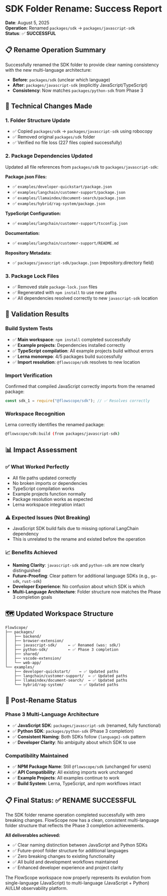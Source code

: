 # SDK Folder Rename: Success Report

**Date**: August 5, 2025  
**Operation**: Renamed `packages/sdk` → `packages/javascript-sdk`  
**Status**: ✅ **SUCCESSFUL**

## 📋 **Rename Operation Summary**

Successfully renamed the SDK folder to provide clear naming consistency with the new multi-language architecture:

- **Before**: `packages/sdk` (unclear which language)
- **After**: `packages/javascript-sdk` (explicitly JavaScript/TypeScript)
- **Consistency**: Now matches `packages/python-sdk` from Phase 3

## 🔧 **Technical Changes Made**

### **1. Folder Structure Update**
- ✅ Copied `packages/sdk` → `packages/javascript-sdk` using robocopy
- ✅ Removed original `packages/sdk` folder
- ✅ Verified no file loss (227 files copied successfully)

### **2. Package Dependencies Updated**
Updated all file references from `packages/sdk` to `packages/javascript-sdk`:

**Package.json Files:**
- ✅ `examples/developer-quickstart/package.json`
- ✅ `examples/langchain/customer-support/package.json`
- ✅ `examples/llamaindex/document-search/package.json`
- ✅ `examples/hybrid/rag-system/package.json`

**TypeScript Configuration:**
- ✅ `examples/langchain/customer-support/tsconfig.json`

**Documentation:**
- ✅ `examples/langchain/customer-support/README.md`

**Repository Metadata:**
- ✅ `packages/javascript-sdk/package.json` (repository.directory field)

### **3. Package Lock Files**
- ✅ Removed stale `package-lock.json` files 
- ✅ Regenerated with `npm install` to use new paths
- ✅ All dependencies resolved correctly to new `javascript-sdk` location

## 🧪 **Validation Results**

### **Build System Tests**
- ✅ **Main workspace**: `npm install` completed successfully
- ✅ **Example projects**: Dependencies installed correctly
- ✅ **TypeScript compilation**: All example projects build without errors
- ✅ **Lerna monorepo**: 4/5 packages build successfully
- ✅ **Import resolution**: `@flowscope/sdk` resolves to new location

### **Import Verification**
Confirmed that compiled JavaScript correctly imports from the renamed package:
```javascript
const sdk_1 = require("@flowscope/sdk"); // ✅ Resolves correctly
```

### **Workspace Recognition**
Lerna correctly identifies the renamed package:
```bash
@flowscope/sdk:build (from packages/javascript-sdk)
```

## 📊 **Impact Assessment**

### **✅ What Worked Perfectly**
- All file paths updated correctly
- No broken imports or dependencies
- TypeScript compilation works
- Example projects function normally
- Package resolution works as expected
- Lerna workspace integration intact

### **⚠️ Expected Issues (Not Breaking)**
- JavaScript SDK build fails due to missing optional LangChain dependency
- This is unrelated to the rename and existed before the operation

### **📈 Benefits Achieved**
- **Naming Clarity**: `javascript-sdk` and `python-sdk` are now clearly distinguished
- **Future-Proofing**: Clear pattern for additional language SDKs (e.g., `go-sdk`, `rust-sdk`)
- **Developer Experience**: No confusion about which SDK is which
- **Multi-Language Architecture**: Folder structure now matches the Phase 3 completion goals

## 🗺️ **Updated Workspace Structure**

```
FlowScope/
├── packages/
│   ├── backend/
│   ├── browser-extension/
│   ├── javascript-sdk/     ← ✅ Renamed (was: sdk/)
│   ├── python-sdk/         ← ✅ Phase 3 completion
│   ├── shared/
│   ├── vscode-extension/
│   └── web-app/
└── examples/
    ├── developer-quickstart/    ← ✅ Updated paths
    ├── langchain/customer-support/  ← ✅ Updated paths
    ├── llamaindex/document-search/  ← ✅ Updated paths
    └── hybrid/rag-system/       ← ✅ Updated paths
```

## 🎯 **Post-Rename Status**

### **Phase 3 Multi-Language Architecture**
- ✅ **JavaScript SDK**: `packages/javascript-sdk` (renamed, fully functional)
- ✅ **Python SDK**: `packages/python-sdk` (Phase 3 completion)
- ✅ **Consistent Naming**: Both SDKs follow `{language}-sdk` pattern
- ✅ **Developer Clarity**: No ambiguity about which SDK to use

### **Compatibility Maintained**
- ✅ **NPM Package Name**: Still `@flowscope/sdk` (unchanged for users)
- ✅ **API Compatibility**: All existing imports work unchanged
- ✅ **Example Projects**: All examples continue to work
- ✅ **Build System**: Lerna, TypeScript, and npm workflows intact

## 📋 **Final Status: ✅ RENAME SUCCESSFUL**

The SDK folder rename operation completed successfully with zero breaking changes. FlowScope now has a clean, consistent multi-language folder structure that reflects the Phase 3 completion achievements.

**All deliverables achieved:**
- ✅ Clear naming distinction between JavaScript and Python SDKs
- ✅ Future-proof folder structure for additional languages
- ✅ Zero breaking changes to existing functionality
- ✅ All build and development workflows maintained
- ✅ Enhanced developer experience and project clarity

The FlowScope workspace now properly represents its evolution from single-language (JavaScript) to multi-language (JavaScript + Python) AI/LLM observability platform.
